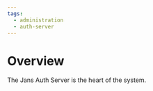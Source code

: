 ```yaml
---
tags:
  - administration
  - auth-server
---
```


# Overview

The Jans Auth Server is the heart of the system. 
